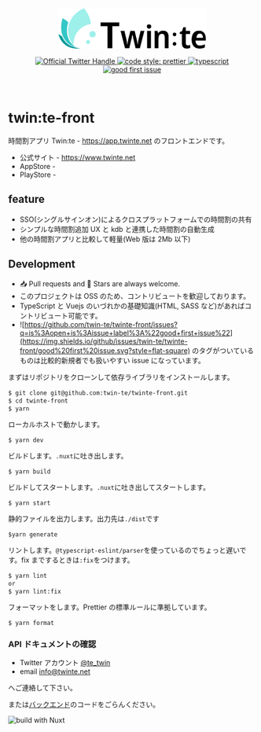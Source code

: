 <div style="padding: 20px" align="center">

<p>
    <img src="./src/assets/img/Twintelogo-color.png" width="300">
</p>
<p>
    <a href="https://twitter.com/intent/followscreen_name=te_twin">
    <img src="https://flat.badgen.net/twitter/follow/te_twin?icon=twitter&label=%40te_twin" alt="Official Twitter Handle" />
    </a>
    <a href="https://github.com/prettier/prettier">
    <img alt="code style: prettier" src="https://img.shields.io/badge/code_style-prettier-ff69b4.svg?style=flat-square">
    </a>
    <a href="https://github.com/microsoft/TypeScript">
    <img src="https://flat.badgen.net/badge/icon/typescript?icon=typescript&label" alt="typescript" />
    </a>
    <a href="https://github.com/twin-te/twinte-front/issues?q=is%3Aopen+is%3Aissue+label%3A%22good+first+issue%22">
    <img alt="good first issue" src="https://img.shields.io/github/issues/twin-te/twinte-front/good%20first%20issue.svg?style=flat-square">
    </a>
</p>

</div>

# twin:te-front

時間割アプリ
Twin:te - https://app.twinte.net のフロントエンドです。

- 公式サイト - https://www.twinte.net
- AppStore -
- PlayStore -

## feature

- SSO(シングルサインオン)によるクロスプラットフォームでの時間割の共有
- シンプルな時間割追加 UX と kdb と連携した時間割の自動生成
- 他の時間割アプリと比較して軽量(Web 版は 2Mb 以下)

## Development

- 📥 Pull requests and 🌟 Stars are always welcome.
- このプロジェクトは OSS のため、コントリビュートを歓迎しております。
- TypeScript と Vuejs のいづれかの基礎知識(HTML, SASS など)があればコントリビュート可能です。
- ![https://github.com/twin-te/twinte-front/issues?q=is%3Aopen+is%3Aissue+label%3A%22good+first+issue%22](https://img.shields.io/github/issues/twin-te/twinte-front/good%20first%20issue.svg?style=flat-square) のタグがついているものは比較的新規者でも扱いやすい issue になっています。

まずはリポジトリをクローンして依存ライブラリをインストールします。

```
$ git clone git@github.com:twin-te/twinte-front.git
$ cd twinte-front
$ yarn
```

ローカルホストで動かします。

```
$ yarn dev
```

ビルドします。`.nuxt`に吐き出します。

```
$ yarn build
```

ビルドしてスタートします。`.nuxt`に吐き出してスタートします。

```
$ yarn start
```

静的ファイルを出力します。出力先は`./dist`です

```
$yarn generate
```

リントします。`@typescript-eslint/parser`を使っているのでちょっと遅いです。fix までするときは`:fix`をつけます。

```
$ yarn lint
or
$ yarn lint:fix
```

フォーマットをします。Prettier の標準ルールに準拠しています。

```
$ yarn format
```

### API ドキュメントの確認

- Twitter アカウント [@te_twin](https://twitter.com/te_twin)
- email info@twinte.net

へご連絡して下さい。

または[バックエンド](https://github.com/twin-te/twinte-server)のコードをごらんください。

![build with Nuxt](https://ja.nuxtjs.org/logos/built-with-nuxt.svg)

